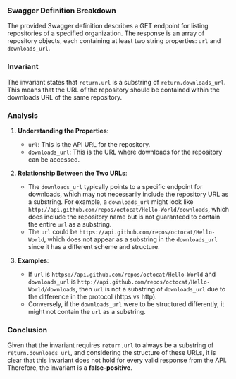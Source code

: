 ### Swagger Definition Breakdown
The provided Swagger definition describes a GET endpoint for listing repositories of a specified organization. The response is an array of repository objects, each containing at least two string properties: `url` and `downloads_url`.

### Invariant
The invariant states that `return.url` is a substring of `return.downloads_url`. This means that the URL of the repository should be contained within the downloads URL of the same repository.

### Analysis
1. **Understanding the Properties**:
   - `url`: This is the API URL for the repository.
   - `downloads_url`: This is the URL where downloads for the repository can be accessed.

2. **Relationship Between the Two URLs**:
   - The `downloads_url` typically points to a specific endpoint for downloads, which may not necessarily include the repository URL as a substring. For example, a `downloads_url` might look like `http://api.github.com/repos/octocat/Hello-World/downloads`, which does include the repository name but is not guaranteed to contain the entire `url` as a substring.
   - The `url` could be `https://api.github.com/repos/octocat/Hello-World`, which does not appear as a substring in the `downloads_url` since it has a different scheme and structure.

3. **Examples**:
   - If `url` is `https://api.github.com/repos/octocat/Hello-World` and `downloads_url` is `http://api.github.com/repos/octocat/Hello-World/downloads`, then `url` is not a substring of `downloads_url` due to the difference in the protocol (https vs http).
   - Conversely, if the `downloads_url` were to be structured differently, it might not contain the `url` as a substring.

### Conclusion
Given that the invariant requires `return.url` to always be a substring of `return.downloads_url`, and considering the structure of these URLs, it is clear that this invariant does not hold for every valid response from the API. Therefore, the invariant is a **false-positive**.
